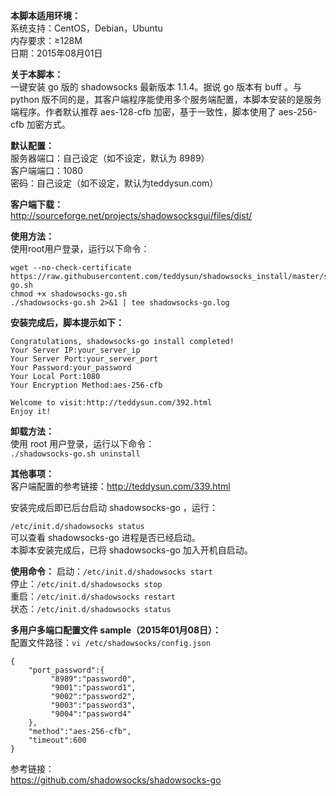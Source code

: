 **本脚本适用环境：**  
系统支持：CentOS，Debian，Ubuntu  
内存要求：≥128M  
日期：2015年08月01日  

**关于本脚本：**  
一键安装 go 版的 shadowsocks 最新版本 1.1.4。据说 go 版本有 buff 。与 python 版不同的是，其客户端程序能使用多个服务端配置，本脚本安装的是服务端程序。作者默认推荐 aes-128-cfb 加密，基于一致性，脚本使用了 aes-256-cfb 加密方式。  



**默认配置：**  
服务器端口：自己设定（如不设定，默认为 8989）  
客户端端口：1080  
密码：自己设定（如不设定，默认为teddysun.com）  

**客户端下载：**  
http://sourceforge.net/projects/shadowsocksgui/files/dist/  

**使用方法：**  
使用root用户登录，运行以下命令：  
```
wget --no-check-certificate 
https://raw.githubusercontent.com/teddysun/shadowsocks_install/master/shadowsocks-go.sh
chmod +x shadowsocks-go.sh
./shadowsocks-go.sh 2>&1 | tee shadowsocks-go.log
```  

**安装完成后，脚本提示如下：**  
```
Congratulations, shadowsocks-go install completed!
Your Server IP:your_server_ip
Your Server Port:your_server_port
Your Password:your_password
Your Local Port:1080
Your Encryption Method:aes-256-cfb

Welcome to visit:http://teddysun.com/392.html
Enjoy it!
```  

**卸载方法：**  
使用 root 用户登录，运行以下命令：  
`./shadowsocks-go.sh uninstall`

**其他事项：**  
客户端配置的参考链接：http://teddysun.com/339.html  

安装完成后即已后台启动 shadowsocks-go ，运行：  

`/etc/init.d/shadowsocks status`  
可以查看 shadowsocks-go 进程是否已经启动。  
本脚本安装完成后，已将 shadowsocks-go 加入开机自启动。  

**使用命令：**
启动：`/etc/init.d/shadowsocks start`  
停止：`/etc/init.d/shadowsocks stop`  
重启：`/etc/init.d/shadowsocks restart`  
状态：`/etc/init.d/shadowsocks status`  

**多用户多端口配置文件 sample（2015年01月08日）：**  
配置文件路径：`vi /etc/shadowsocks/config.json`  
```
{
    "port_password":{
         "8989":"password0",
         "9001":"password1",
         "9002":"password2",
         "9003":"password3",
         "9004":"password4"
    },
    "method":"aes-256-cfb",
    "timeout":600
}
```   
参考链接：  
https://github.com/shadowsocks/shadowsocks-go  